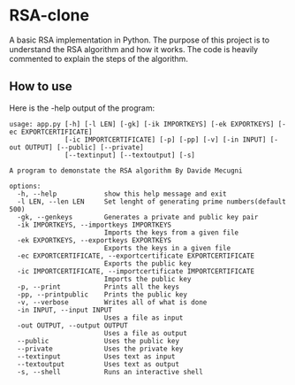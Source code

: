 # RSA-clone
A basic RSA implementation in Python. The purpose of this project is to understand the RSA algorithm and how it works. The code is heavily commented to explain the steps of the algorithm.

## How to use
Here is the -help output of the program:
```
usage: app.py [-h] [-l LEN] [-gk] [-ik IMPORTKEYS] [-ek EXPORTKEYS] [-ec EXPORTCERTIFICATE]
              [-ic IMPORTCERTIFICATE] [-p] [-pp] [-v] [-in INPUT] [-out OUTPUT] [--public] [--private]
              [--textinput] [--textoutput] [-s]

A program to demonstate the RSA algorithm By Davide Mecugni

options:
  -h, --help            show this help message and exit
  -l LEN, --len LEN     Set lenght of generating prime numbers(default 500)
  -gk, --genkeys        Generates a private and public key pair
  -ik IMPORTKEYS, --importkeys IMPORTKEYS
                        Imports the keys from a given file
  -ek EXPORTKEYS, --exportkeys EXPORTKEYS
                        Exports the keys in a given file
  -ec EXPORTCERTIFICATE, --exportcertificate EXPORTCERTIFICATE
                        Exports the public key
  -ic IMPORTCERTIFICATE, --importcertificate IMPORTCERTIFICATE
                        Imports the public key
  -p, --print           Prints all the keys
  -pp, --printpublic    Prints the public key
  -v, --verbose         Writes all of what is done
  -in INPUT, --input INPUT
                        Uses a file as input
  -out OUTPUT, --output OUTPUT
                        Uses a file as output
  --public              Uses the public key
  --private             Uses the private key
  --textinput           Uses text as input
  --textoutput          Uses text as output
  -s, --shell           Runs an interactive shell
```